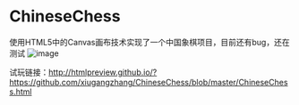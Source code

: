 # ChineseChess
使用HTML5中的Canvas画布技术实现了一个中国象棋项目，目前还有bug，还在测试
![image](https://github.com/xiugangzhang/ChineseChess/blob/master/preview.jpg)

试玩链接：http://htmlpreview.github.io/?https://github.com/xiugangzhang/ChineseChess/blob/master/ChineseChess.html 
